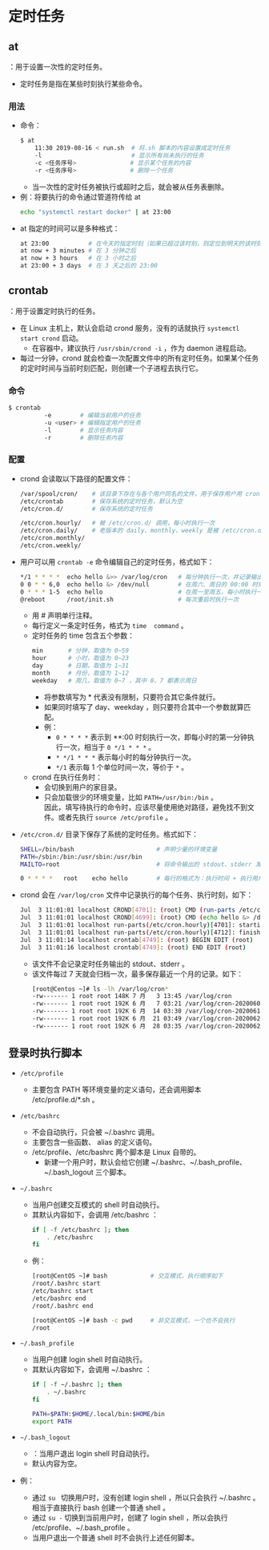 # 定时任务

## at

：用于设置一次性的定时任务。
- 定时任务是指在某些时刻执行某些命令。

### 用法

- 命令：
  ```sh
  $ at
      11:30 2019-08-16 < run.sh  # 将.sh 脚本的内容设置成定时任务
      -l                         # 显示所有尚未执行的任务
      -c <任务序号>               # 显示某个任务的内容
      -r <任务序号>               # 删除一个任务
  ```
  - 当一次性的定时任务被执行或超时之后，就会被从任务表删除。
- 例：将要执行的命令通过管道符传给 at
  ```sh
  echo "systemctl restart docker" | at 23:00
  ```
- at 指定的时间可以是多种格式：
  ```sh
  at 23:00           # 在今天的指定时刻（如果已超过该时刻，则定位到明天的该时刻）
  at now + 3 minutes # 在 3 分钟之后
  at now + 3 hours   # 在 3 小时之后
  at 23:00 + 3 days  # 在 3 天之后的 23:00
  ```

## crontab

：用于设置定时执行的任务。
- 在 Linux 主机上，默认会启动 crond 服务，没有的话就执行 `systemctl start crond` 启动。
  - 在容器中，建议执行 `/usr/sbin/crond -i` ，作为 daemon 进程启动。
- 每过一分钟，crond 就会检查一次配置文件中的所有定时任务。如果某个任务的定时时间与当前时刻匹配，则创建一个子进程去执行它。

### 命令

```sh
$ crontab
          -e        # 编辑当前用户的任务
          -u <user> # 编辑指定用户的任务
          -l        # 显示任务内容
          -r        # 删除任务内容
```

### 配置

- crond 会读取以下路径的配置文件：
  ```sh
  /var/spool/cron/    # 该目录下存在与各个用户同名的文件，用于保存用户用 crontab -e 命令编辑的定时任务
  /etc/crontab        # 保存系统的定时任务，默认为空
  /etc/cron.d/        # 保存系统的定时任务

  /etc/cron.hourly/   # 被 /etc/cron.d/ 调用，每小时执行一次
  /etc/cron.daily/    # 老版本的 daily、monthly、weekly 是被 /etc/cron.d/ 调用，现在是被 anacron 进程调用
  /etc/cron.monthly/
  /etc/cron.weekly/
  ```
- 用户可以用 `crontab -e` 命令编辑自己的定时任务，格式如下：
  ```sh
  */1 * * * *  echo hello &>> /var/log/cron   # 每分钟执行一次，并记录输出内容
  0 0 * * 6,0  echo hello &> /dev/null        # 在周六、周日的 00:00 时刻执行任务，并丢弃输出
  0 * * * 1-5  echo hello                     # 在周一至周五，每小时执行一次任务
  @reboot      /root/init.sh                  # 每次重启时执行一次
  ```
  - 用 # 声明单行注释。
  - 每行定义一条定时任务，格式为 `time  command` 。
  - 定时任务的 time 包含五个参数：
    ```sh
    min       # 分钟，取值为 0~59
    hour      # 小时，取值为 0~23
    day       # 日期，取值为 1~31
    month     # 月份，取值为 1~12
    weekday   # 周几，取值为 0~7 ，其中 0、7 都表示周日
    ```
    - 将参数填写为 * 代表没有限制，只要符合其它条件就行。
    - 如果同时填写了 day、weekday ，则只要符合其中一个参数就算匹配。
    - 例：
      - `0 * * * *` 表示到 **:00 时刻执行一次，即每小时的第一分钟执行一次，相当于 `0 */1 * * *` 。
      - `* */1 * * *` 表示每小时的每分钟执行一次。
      - `*/1` 表示每 1 个单位时间一次，等价于 `*` 。
  - crond 在执行任务时：
    - 会切换到用户的家目录。
    - 只会加载很少的环境变量，比如 `PATH=/usr/bin:/bin` 。\
      因此，填写待执行的命令时，应该尽量使用绝对路径，避免找不到文件。或者先执行 `source /etc/profile` 。

- `/etc/cron.d/` 目录下保存了系统的定时任务。格式如下：
  ```sh
  SHELL=/bin/bash                       # 声明少量的环境变量
  PATH=/sbin:/bin:/usr/sbin:/usr/bin
  MAILTO=root                           # 将命令输出的 stdout、stderr 发送到邮箱 /var/mail/root

  0 * * * *   root    echo hello        # 每行的格式为：执行时间 + 执行用户 + 待执行的命令
  ```

- crond 会在 `/var/log/cron` 文件中记录执行的每个任务、执行时刻，如下：
  ```sh
  Jul  3 11:01:01 localhost CROND[4701]: (root) CMD (run-parts /etc/cron.hourly)    # 执行 /etc/cron.hourly
  Jul  3 11:01:01 localhost CROND[4699]: (root) CMD (echo hello &> /dev/null)       # 执行用户自定义的任务
  Jul  3 11:01:01 localhost run-parts(/etc/cron.hourly)[4701]: starting 0anacron
  Jul  3 11:01:01 localhost run-parts(/etc/cron.hourly)[4712]: finished 0anacron
  Jul  3 11:01:14 localhost crontab[4749]: (root) BEGIN EDIT (root)                 # root 用户执行了 crontab -e 命令
  Jul  3 11:01:16 localhost crontab[4749]: (root) END EDIT (root)
  ```
  - 该文件不会记录定时任务输出的 stdout、stderr 。
  - 该文件每过 7 天就会归档一次，最多保存最近一个月的记录。如下：
    ```sh
    [root@Centos ~]# ls -lh /var/log/cron*
    -rw------- 1 root root 148K 7 月   3 13:45 /var/log/cron
    -rw------- 1 root root 192K 6 月   7 03:21 /var/log/cron-20200607
    -rw------- 1 root root 192K 6 月  14 03:30 /var/log/cron-20200614
    -rw------- 1 root root 192K 6 月  21 03:49 /var/log/cron-20200621
    -rw------- 1 root root 192K 6 月  28 03:35 /var/log/cron-20200628
    ```

## 登录时执行脚本

- `/etc/profile`
  - 主要包含 PATH 等环境变量的定义语句，还会调用脚本 /etc/profile.d/*.sh 。

- `/etc/bashrc`
  - 不会自动执行，只会被 ~/.bashrc 调用。
  - 主要包含一些函数、 alias 的定义语句。
  - /etc/profile、/etc/bashrc 两个脚本是 Linux 自带的。
    - 新建一个用户时，默认会给它创建 ~/.bashrc、~/.bash_profile、~/.bash_logout 三个脚本。

- `~/.bashrc`
  - 当用户创建交互模式的 shell 时自动执行。
  - 其默认内容如下，会调用 /etc/bashrc ：
    ```sh
    if [ -f /etc/bashrc ]; then
        . /etc/bashrc
    fi
    ```
  - 例：
    ```sh
    [root@CentOS ~]# bash            # 交互模式，执行顺序如下
    /root/.bashrc start
    /etc/bashrc start
    /etc/bashrc end
    /root/.bashrc end
    ```
    ```sh
    [root@CentOS ~]# bash -c pwd     # 非交互模式，一个也不会执行
    /root
    ```

- `~/.bash_profile`
  - 当用户创建 login shell 时自动执行。
  - 其默认内容如下，会调用 ~/.bashrc ：
    ```sh
    if [ -f ~/.bashrc ]; then
        . ~/.bashrc
    fi

    PATH=$PATH:$HOME/.local/bin:$HOME/bin
    export PATH
    ```

- `~/.bash_logout`
  - ：当用户退出 login shell 时自动执行。
  - 默认内容为空。

- 例：
  - 通过 `su ` 切换用户时，没有创建 login shell ，所以只会执行 ~/.bashrc 。相当于直接执行 bash 创建一个普通 shell 。
  - 通过 `su -` 切换到当前用户时，创建了 login shell ，所以会执行 /etc/profile、~/.bash_profile 。
  - 当用户退出一个普通 shell 时不会执行上述任何脚本。

